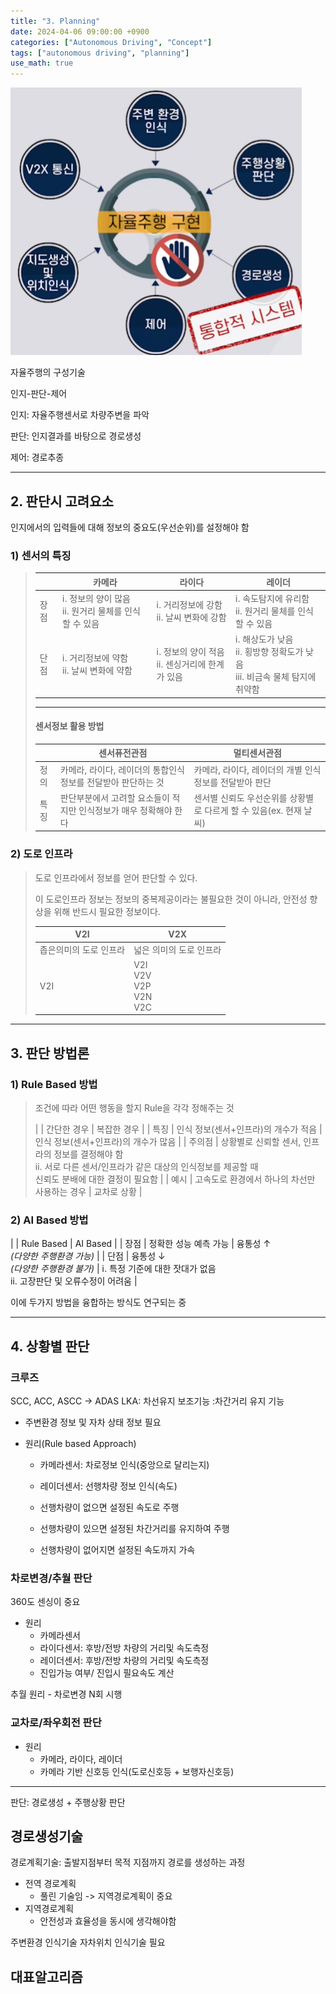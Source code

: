 ```yaml
---
title: "3. Planning"
date: 2024-04-06 09:00:00 +0900
categories: ["Autonomous Driving", "Concept"]
tags: ["autonomous driving", "planning"]
use_math: true
---
```



![alt text](image.png)

자율주행의 구성기술

인지-판단-제어

인지: 자율주행센서로 차량주변을 파악

판단: 인지결과를 바탕으로 경로생성

제어: 경로추종

---

## 2. 판단시 고려요소

인지에서의 입력들에 대해 정보의 중요도(우선순위)를 설정해야 함

### 1) 센서의 특징

> | | 카메라 | 라이다 | 레이더 |
> | --- | --- | --- | --- |
> | 장점 | ⅰ. 정보의 양이 많음<br> ⅱ. 원거리 물체를 인식할 수 있음 | ⅰ. 거리정보에 강함<br> ⅱ. 날씨 변화에 강함 | ⅰ. 속도탐지에 유리함<br> ⅱ. 원거리 물체를 인식할 수 있음 |
> | 단점 | ⅰ. 거리정보에 약함<br> ⅱ. 날씨 변화에 약함 | ⅰ. 정보의 양이 적음<br> ⅱ. 센싱거리에 한계가 있음 | ⅰ. 해상도가 낮음<br> ⅱ. 횡방향 정확도가 낮음<br> ⅲ. 비금속 물체 탐지에 취약함 |
>
> ---
> #### 센서정보 활용 방법
> 
> | | 센서퓨전관점 | 멀티센서관점 | 
> | --- | --- | --- |
> | 정의 | 카메라, 라이다, 레이더의 통합인식정보를 전달받아 판단하는 것 | 카메라, 라이다, 레이더의 개별 인식정보를 전달받아 판단 |
> | 특징 | 판단부분에서 고려할 요소들이 적지만 인식정보가 매우 정확해야 한다 | 센서별 신뢰도 우선순위를 상황별로 다르게 할 수 있음(ex. 현재 날씨) |

### 2) 도로 인프라

> 도로 인프라에서 정보를 얻어 판단할 수 있다.
>
> 이 도로인프라 정보는 정보의 중복제공이라는 불필요한 것이 아니라, 안전성 향상을 위해 반드시 필요한 정보이다.
>
> | V2I | V2X |
> | --- | --- |
> | 좁은의미의 도로 인프라 | 넓은 의미의 도로 인프라 |
> | V2I | V2I<br>V2V<br>V2P<br>V2N<br>V2C |

---
## 3. 판단 방법론

### 1) Rule Based 방법

> 조건에 따라 어떤 행동을 할지 Rule을 각각 정해주는 것
> 
> | | 간단한 경우 | 복잡한 경우 |
> | 특징 | 인식 정보(센서+인프라)의 개수가 적음 | 인식 정보(센서+인프라)의 개수가 많음 |
> | 주의점 | 상황별로 신뢰할 센서, 인프라의 정보를 결정해야 함<br>ⅱ. 서로 다른 센서/인프라가 같은 대상의 인식정보를 제공할 때<br>신뢰도 분배에 대한 결정이 필요함 |
> | 예시 | 고속도로 환경에서 하나의 차선만 사용하는 경우 | 교차로 상황 |

### 2) AI Based 방법

| | Rule Based | AI Based |
| 장점 | 정확한 성능 예측 가능 | 융통성 $\uparrow$<br>_(다양한 주행환경 가능)_ |
| 단점 | 융통성 $\downarrow$<br>_(다양한 주행환경 불가)_ | ⅰ. 특정 기준에 대한 잣대가 없음<br>ⅱ. 고장판단 및 오류수정이 어려움 |

이에 두가지 방법을 융합하는 방식도 연구되는 중

---
## 4. 상황별 판단

### 크루즈
SCC, ACC, ASCC -> ADAS 
LKA: 차선유지 보조기능 :차간거리 유지 기능

- 주변환경 정보 및 자차 상태 정보 필요

- 원리(Rule based Approach)
    - 카메라센서: 차로정보 인식(중앙으로 달리는지)
    - 레이더센서: 선행차량 정보 인식(속도)

    - 선행차량이 없으면 설정된 속도로 주행
    - 선행차량이 있으면 설정된 차간거리를 유지하여 주행
    - 선행차량이 없어지면 설정된 속도까지 가속

### 차로변경/추월 판단

360도 센싱이 중요

- 원리
    - 카메라센서
    - 라이다센서: 후방/전방 차량의 거리및 속도측정
    - 레이더센서: 후방/전방 차량의 거리및 속도측정
    - 진입가능 여부/ 진입시 필요속도 계산

추월 원리
    - 차로변경 N회 시행

### 교차로/좌우회전 판단

- 원리
    - 카메라, 라이다, 레이더
    - 카메라 기반 신호등 인식(도로신호등 + 보행자신호등)





---
판단: 경로생성 + 주행상황 판단
## 경로생성기술
경로계획기술: 출발지점부터 목적 지점까지 경로를 생성하는 과정
- 전역 경로계획
    - 풀린 기술임 -> 지역경로계획이 중요
- 지역경로계획
    - 안전성과 효율성을 동시에 생각해야함

주변환경 인식기술 자차위치 인식기술 필요


## 대표알고리즘
